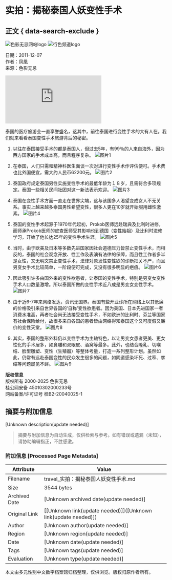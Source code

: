 # 实拍：揭秘泰国人妖变性手术

## 正文 { data-search-exclude }


![色影无忌网站logo](/images2017/header/xitek-logo72.png)
![行色频道logo](/images2017/header/travel-word-blu.png)

日期：2011-12-07  
作者：凤凰  
来源：色影无忌

![泰国变性手术](https://travel.xitek.com/photo/journey/201112/07-259671_1.html)

泰国的医疗旅游业一直享誉盛名，这其中，前往泰国进行变性手术的大有人在。我们就来看看泰国变性手术旅游背后的秘密。

1. 以往在泰国接受手术的都是泰国人，但过去5年，有99％的人来自海外，因为西方国家的手术成本高，而且程序复杂。
   ![图片1](/images2017/loading/loading.gif)

2. 在泰国，人们只需和精神科医生面谈一次对进行变性手术作评估便可。手术费也比外国便宜，需大约人民币62200元。
   ![图片2](/images2017/loading/loading.gif)

3. 泰国政府规定泰国男性实施变性手术的最低年龄为１８岁，且需符合多项规定。泰国一些相关民间社团对这一新法表示欢迎。
   ![图片3](/images2017/loading/loading.gif)

4. 泰国在变性手术方面一直走在世界尖端，这与该国多人渴望变成女人不无关系。事实上越来越多泰国男性希望变性，很多人更在10岁就开始服用雌性激素。
   ![图片4](/images2017/loading/loading.gif)

5. 泰国的变性手术起源于1970年代起初，Prokob医师远赴瑞典及比利时进修，而师承Prokob医师的皮查医师受其影响也到德国（变性始祖）及比利时进修学习，开始了他长达25年的变性手术生涯。
   ![图片5](/images2017/loading/loading.gif)

6. 当时，由于欧美及日本等多数先进国家因社会道德压力皆禁止变性手术，而相反的，泰国的社会观念开放、性工作及表演有法律的保障，而且性工作者多半是女性，又无明文禁止变性手术，法律对原发性变性欲的诊断把关不严，而且男变女手术比较简单，一阶段便可完成，又没有很多明显的疤痕。
   ![图片6](/images2017/loading/loading.gif)

7. 因此吸引许多由国外来的变性欲患者，让泰国的变性手术，特别是男变女变性手术人口数量激增。所以泰国所做的变性手术近八成是男变女变性手术。
   ![图片7](/images2017/loading/loading.gif)

8. 由于近6-7年来网络发达，资讯无国界。泰国有些开业诊所在网络上以其低廉的价格吸引来自世界各国的‘自称’变性欲患者。因为美国、日本先进国家一者消费水准高，再者社会尚无法接受变性手术，不如欧洲的比利时、芬兰等国家有社会保险给付，故很多来自各国的患者皆由网络得知泰国这个又可度假又廉价的变性天堂。
   ![图片8](/images2017/loading/loading.gif)

9. 其实，泰国的整形外科仍以变性手术为主轴特色，以让男变女患者更美、更女性化的手术居多，如鼻雕和双眼皮、酒窝等最多。此外，也结合隆乳、切喉结、脸型雕塑、变性（生殖器）等整体考量，打造一系列整形计划。虽然如此，仍常有远赴泰国变性的民众发生很多的问题，如阴道感染坏死、过窄、挛缩等问题屡见不鲜。
   ![图片9](/images2017/loading/loading.gif)

**版权信息**  
版权所有 2000-2025 色影无忌  
桂公网安备 45010302000233号  
网站备案/许可证号 桂B2-20040025-1
<!-- tcd_original_link https://travel.xitek.com/photo/journey/201112/07-259671.html -->


## 摘要与附加信息

<!-- tcd_abstract -->
[Unknown description(update needed)]
<!-- tcd_abstract_end -->

> 摘要与附加信息为自动生成，仅供检索与参考。如有错误或遗漏（未知），请协助编辑指正，不胜感激。

### 附加信息 [Processed Page Metadata]

| Attribute       | Value                                  |
|-----------------|----------------------------------------|
| Filename        | travel_实拍：揭秘泰国人妖变性手术.md                             |
| Size            | 3544 bytes                           |
| Archived Date   | [Unknown archived date(update needed)]                             |
| Original Link   | [[Unknown link(update needed)]]([Unknown link(update needed)])                       |
| Author          | [Unknown author(update needed)]                               |
| Region          | [Unknown region(update needed)]                               |
| Date            | [Unknown date(update needed)]                                 |
| Tags            | [Unknown tags(update needed)]                                 |
| Evaluation            | [Unknown type(update needed)]                                 |
<!-- tcd_table_end -->

本文由多元性别中文数字档案馆归档整理，仅供浏览。版权归原作者所有。
